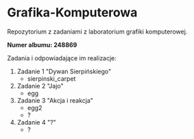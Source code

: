 # Grafika-Komputerowa
Repozytorium z zadaniami z laboratorium grafiki komputerowej.

**Numer albumu: 248869**

Zadania i odpowiadające im realizacje:
1. Zadanie 1 "Dywan Sierpińskiego"
   - sierpinski_carpet
2. Zadanie 2 "Jajo"
   - egg
3. Zadanie 3 "Akcja i reakcja"
   - egg2
   - ?
4. Zadanie 4 "?"
   - ?
